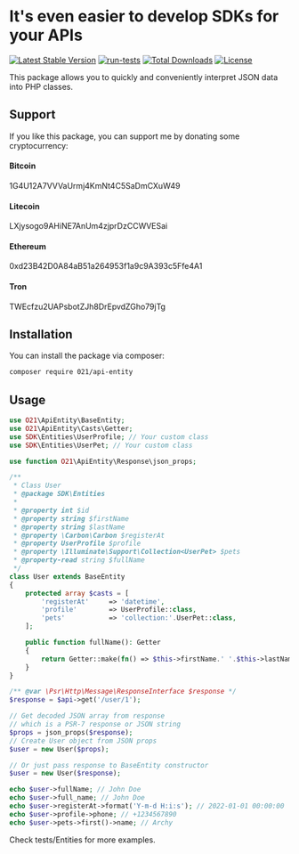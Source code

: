 # It's even easier to develop SDKs for your APIs
<a href="https://packagist.org/packages/021/api-entity"><img src="https://img.shields.io/packagist/v/021/api-entity" alt="Latest Stable Version"></a>
[![run-tests](https://github.com/021-projects/api-entity/actions/workflows/run-tests.yml/badge.svg)](https://github.com/021-projects/api-entity/actions/workflows/run-tests.yml)
<a href="https://packagist.org/packages/021/api-entity"><img src="https://img.shields.io/packagist/dt/021/api-entity" alt="Total Downloads"></a>
<a href="https://packagist.org/packages/021/api-entity"><img src="https://img.shields.io/packagist/l/021/api-entity" alt="License"></a>

This package allows you to quickly and conveniently interpret JSON data into PHP classes.

## Support
If you like this package, you can support me by donating some cryptocurrency:
#### Bitcoin
1G4U12A7VVVaUrmj4KmNt4C5SaDmCXuW49
#### Litecoin
LXjysogo9AHiNE7AnUm4zjprDzCCWVESai
#### Ethereum
0xd23B42D0A84aB51a264953f1a9c9A393c5Ffe4A1
#### Tron
TWEcfzu2UAPsbotZJh8DrEpvdZGho79jTg

## Installation
You can install the package via composer:

```bash
composer require 021/api-entity
```

## Usage

```php
use O21\ApiEntity\BaseEntity;
use O21\ApiEntity\Casts\Getter;
use SDK\Entities\UserProfile; // Your custom class
use SDK\Entities\UserPet; // Your custom class

use function O21\ApiEntity\Response\json_props;

/**
 * Class User
 * @package SDK\Entities
 *
 * @property int $id
 * @property string $firstName
 * @property string $lastName
 * @property \Carbon\Carbon $registerAt
 * @property UserProfile $profile
 * @property \Illuminate\Support\Collection<UserPet> $pets
 * @property-read string $fullName
 */
class User extends BaseEntity
{
    protected array $casts = [
        'registerAt'     => 'datetime',
        'profile'        => UserProfile::class,
        'pets'           => 'collection:'.UserPet::class,
    ];

    public function fullName(): Getter
    {
        return Getter::make(fn() => $this->firstName.' '.$this->lastName);
    }
}

/** @var \Psr\Http\Message\ResponseInterface $response */
$response = $api->get('/user/1');

// Get decoded JSON array from response
// which is a PSR-7 response or JSON string
$props = json_props($response);
// Create User object from JSON props
$user = new User($props);

// Or just pass response to BaseEntity constructor
$user = new User($response);

echo $user->fullName; // John Doe
echo $user->full_name; // John Doe
echo $user->registerAt->format('Y-m-d H:i:s'); // 2022-01-01 00:00:00
echo $user->profile->phone; // +1234567890
echo $user->pets->first()->name; // Archy
```

Check tests/Entities for more examples.
